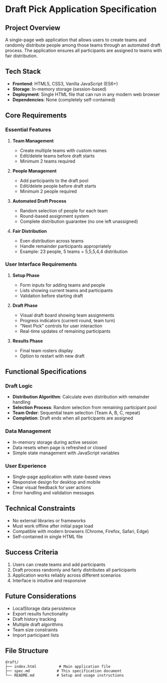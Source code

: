 # Draft Pick Application Specification

## Project Overview
A single-page web application that allows users to create teams and randomly distribute people among those teams through an automated draft process. The application ensures all participants are assigned to teams with fair distribution.

## Tech Stack
- **Frontend**: HTML5, CSS3, Vanilla JavaScript (ES6+)
- **Storage**: In-memory storage (session-based)
- **Deployment**: Single HTML file that can run in any modern web browser
- **Dependencies**: None (completely self-contained)

## Core Requirements

### Essential Features
1. **Team Management**
   - Create multiple teams with custom names
   - Edit/delete teams before draft starts
   - Minimum 2 teams required

2. **People Management**
   - Add participants to the draft pool
   - Edit/delete people before draft starts
   - Minimum 2 people required

3. **Automated Draft Process**
   - Random selection of people for each team
   - Round-based assignment system
   - Complete distribution guarantee (no one left unassigned)

4. **Fair Distribution**
   - Even distribution across teams
   - Handle remainder participants appropriately
   - Example: 23 people, 5 teams = 5,5,5,4,4 distribution

### User Interface Requirements
1. **Setup Phase**
   - Form inputs for adding teams and people
   - Lists showing current teams and participants
   - Validation before starting draft

2. **Draft Phase**
   - Visual draft board showing team assignments
   - Progress indicators (current round, team turn)
   - "Next Pick" controls for user interaction
   - Real-time updates of remaining participants

3. **Results Phase**
   - Final team rosters display
   - Option to restart with new draft

## Functional Specifications

### Draft Logic
- **Distribution Algorithm**: Calculate even distribution with remainder handling
- **Selection Process**: Random selection from remaining participant pool
- **Team Order**: Sequential team selection (Team A, B, C, repeat)
- **Completion**: Draft ends when all participants are assigned

### Data Management
- In-memory storage during active session
- Data resets when page is refreshed or closed
- Simple state management with JavaScript variables

### User Experience
- Single-page application with state-based views
- Responsive design for desktop and mobile
- Clear visual feedback for user actions
- Error handling and validation messages

## Technical Constraints
- No external libraries or frameworks
- Must work offline after initial page load
- Compatible with modern browsers (Chrome, Firefox, Safari, Edge)
- Self-contained in single HTML file

## Success Criteria
1. Users can create teams and add participants
2. Draft process randomly and fairly distributes all participants
3. Application works reliably across different scenarios
4. Interface is intuitive and responsive

## Future Considerations
- LocalStorage data persistence
- Export results functionality
- Draft history tracking
- Multiple draft algorithms
- Team size constraints
- Import participant lists

## File Structure
```
draft/
├── index.html          # Main application file
├── spec.md            # This specification document
└── README.md          # Setup and usage instructions
```